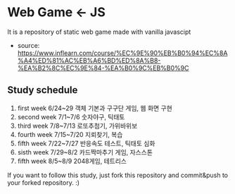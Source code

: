 # Web Game <- JS
It is a repository of static web game made with vanilla javascipt

* source: https://www.inflearn.com/course/%EC%9E%90%EB%B0%94%EC%8A%A4%ED%81%AC%EB%A6%BD%ED%8A%B8-%EA%B2%8C%EC%9E%84-%EA%B0%9C%EB%B0%9C

## Study schedule
1. first week 6/24~29 객체 기본과 구구단 게임, 웹 화면 구현
2. second week 7/1~7/6 숫자야구, 틱태토
3. third week 7/8~7/13 로또추첨기, 가위바위보
4. fourth week 7/15~7/20 지뢰찾기, 복습
5. fifth week 7/22~7/27 반응속도 테스트, 틱태토 심화
6. sisth week 7/29~8/2 카드짝마추기 게임, 자스스톤
7. fifth week 8/5~8/9 2048게임, 테트리스

If you want to follow this study, just fork this repository and commit&push to your forked repository. :)

